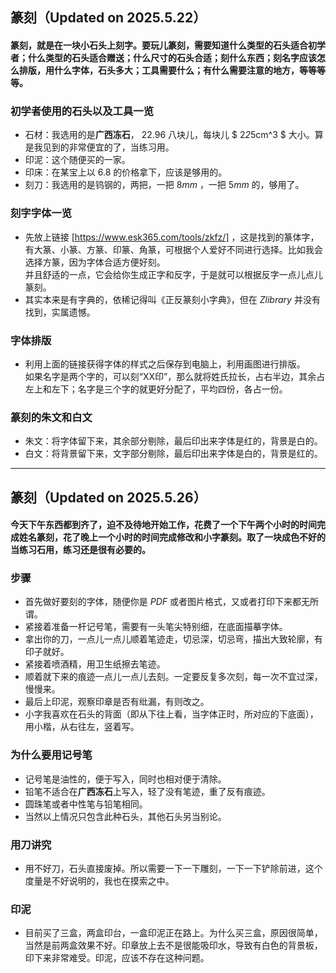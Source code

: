 ## 篆刻（Updated on 2025.5.22）
#### 篆刻，就是在一块小石头上刻字。要玩儿篆刻，需要知道什么类型的石头适合初学者；什么类型的石头适合赠送；什么尺寸的石头合适；刻什么东西；刻名字应该怎么排版，用什么字体，石头多大；工具需要什么；有什么需要注意的地方，等等等等。 
### 初学者使用的石头以及工具一览
- 石材：我选用的是**广西冻石**， $22.96$ 八块儿，每块儿 $ 2*2*5cm^3 $ 大小。算是我见到的非常便宜的了，当练习用。
- 印泥：这个随便买的一家。
- 印床：在某宝上以 $6.8$ 的价格拿下，应该是够用的。
- 刻刀：我选用的是钨钢的，两把，一把 $8mm$ ，一把 $5mm$ 的，够用了。
### 刻字字体一览
- 先放上链接 [https://www.esk365.com/tools/zkfz/] ，这是找到的篆体字，有大篆、小篆、方篆、印篆、角篆，可根据个人爱好不同进行选择。比如我会选择方篆，因为字体合适方便好刻。<br>并且舒适的一点，它会给你生成正字和反字，于是就可以根据反字一点儿点儿篆刻。
- 其实本来是有字典的，依稀记得叫《正反篆刻小字典》，但在 $Zlibrary$ 并没有找到，实属遗憾。
### 字体排版
- 利用上面的链接获得字体的样式之后保存到电脑上，利用画图进行排版。<br>如果名字是两个字的，可以刻“XX印”，那么就将姓氏拉长，占右半边，其余占左上和左下；名字是三个字的就更好分配了，平均四份，各占一份。
### 篆刻的朱文和白文
- 朱文：将字体留下来，其余部分剔除，最后印出来字体是红的，背景是白的。
- 白文：将背景留下来，文字部分剔除，最后印出来字体是白的，背景是红的。
---
## 篆刻（Updated on 2025.5.26）
#### 今天下午东西都到齐了，迫不及待地开始工作，花费了一个下午两个小时的时间完成姓名篆刻，花了晚上一个小时的时间完成修改和小字篆刻。取了一块成色不好的当练习石用，练习还是很有必要的。
### 步骤
- 首先做好要刻的字体，随便你是 $PDF$ 或者图片格式，又或者打印下来都无所谓。
- 紧接着准备一杆记号笔，需要有一头笔尖特别细，在底面描摹字体。
- 拿出你的刀，一点儿一点儿顺着笔迹走，切忌深，切忌弯，描出大致轮廓，有印子就好。
- 紧接着喷酒精，用卫生纸擦去笔迹。
- 顺着就下来的痕迹一点儿一点儿去刻。一定要反复多次刻，每一次不宜过深，慢慢来。
- 最后上印泥，观察印章是否有纰漏，有则改之。
- 小字我喜欢在石头的背面（即从下往上看，当字体正时，所对应的下底面），用小楷，从右往左，竖着写。
### 为什么要用记号笔
- 记号笔是油性的，便于写入，同时也相对便于清除。
- 铅笔不适合在**广西冻石**上写入，轻了没有笔迹，重了反有痕迹。
- 圆珠笔或者中性笔与铅笔相同。
- 当然以上情况只包含此种石头，其他石头另当别论。
### 用刀讲究
- 用不好刀，石头直接废掉。所以需要一下一下雕刻，一下一下铲除前进，这个度量是不好说明的，我也在摸索之中。
### 印泥
- 目前买了三盒，两盒印台，一盒印泥正在路上。为什么买三盒，原因很简单，当然是前两盒效果不好。印章放上去不是很能吸印水，导致有白色的背景板，印下来非常难受。印泥，应该不存在这种问题。
